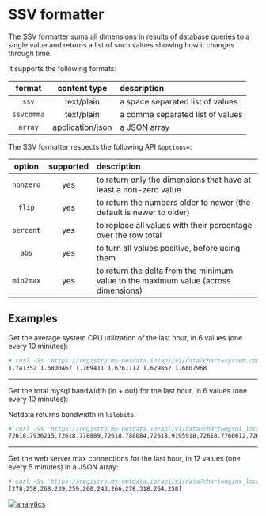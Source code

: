 <!--
---
title: "SSV formatter"
custom_edit_url: https://github.com/netdata/netdata/edit/master/web/api/formatters/ssv/README.md
---
-->

# SSV formatter

The SSV formatter sums all dimensions in [results of database queries](../../queries)
to a single value and returns a list of such values showing how it changes through time.

It supports the following formats:

| format     | content type     | description                      |
|:----:|:----------:|:----------|
| `ssv`      | text/plain       | a space separated list of values |
| `ssvcomma` | text/plain       | a comma separated list of values |
| `array`    | application/json | a JSON array                     |

The SSV formatter respects the following API `&options=`:

| option    | supported | description                                                                         |
| :----:|:-------:|:----------|
| `nonzero` | yes       | to return only the dimensions that have at least a non-zero value                   |
| `flip`    | yes       | to return the numbers older to newer (the default is newer to older)                |
| `percent` | yes       | to replace all values with their percentage over the row total                      |
| `abs`     | yes       | to turn all values positive, before using them                                      |
| `min2max` | yes       | to return the delta from the minimum value to the maximum value (across dimensions) |

## Examples

Get the average system CPU utilization of the last hour, in 6 values (one every 10 minutes):

```bash
# curl -Ss 'https://registry.my-netdata.io/api/v1/data?chart=system.cpu&format=ssv&after=-3600&points=6&group=average'
1.741352 1.6800467 1.769411 1.6761112 1.629862 1.6807968
```

---

Get the total mysql bandwidth (in + out) for the last hour, in 6 values (one every 10 minutes):

Netdata returns bandwidth in `kilobits`.

```bash
# curl -Ss 'https://registry.my-netdata.io/api/v1/data?chart=mysql_local.net&format=ssvcomma&after=-3600&points=6&group=sum&options=abs'
72618.7936215,72618.778889,72618.788084,72618.9195918,72618.7760612,72618.6712421
```

---

Get the web server max connections for the last hour, in 12 values (one every 5 minutes)
in a JSON array:

```bash
# curl -Ss 'https://registry.my-netdata.io/api/v1/data?chart=nginx_local.connections&format=array&after=-3600&points=12&group=max'
[278,258,268,239,259,260,243,266,278,318,264,258]
```

[![analytics](https://www.google-analytics.com/collect?v=1&aip=1&t=pageview&_s=1&ds=github&dr=https%3A%2F%2Fgithub.com%2Fnetdata%2Fnetdata&dl=https%3A%2F%2Fmy-netdata.io%2Fgithub%2Fweb%2Fapi%2Fformatters%2Fssv%2FREADME&_u=MAC~&cid=5792dfd7-8dc4-476b-af31-da2fdb9f93d2&tid=UA-64295674-3)](<>)
